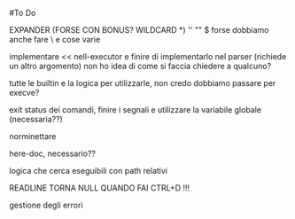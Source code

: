 #To Do


EXPANDER (FORSE CON BONUS? WILDCARD *)
  '' "" $ forse dobbiamo anche fare \ e cose varie


implementare << nell-executor e finire di implementarlo nel parser (richiede un altro argomento)
non ho idea di come si faccia chiedere a qualcuno?


tutte le builtin e la logica per utilizzarle, non credo dobbiamo passare per execve?


exit status dei comandi, finire i segnali e utilizzare la variabile globale (necessaria??)


norminettare


here-doc, necessario??


logica che cerca eseguibili con path relativi


READLINE TORNA NULL QUANDO FAI CTRL+D !!!

gestione degli errori
